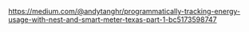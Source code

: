 https://medium.com/@andytanghr/programmatically-tracking-energy-usage-with-nest-and-smart-meter-texas-part-1-bc5173598747
